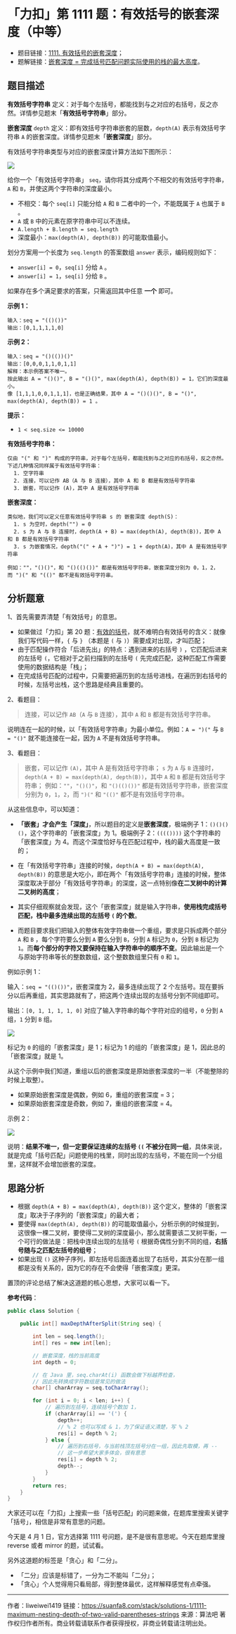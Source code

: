 # 「力扣」第 1111 题：有效括号的嵌套深度（中等）

- 题目链接：[1111. 有效括号的嵌套深度](https://leetcode-cn.com/problems/maximum-nesting-depth-of-two-valid-parentheses-strings/)；
- 题解链接：[嵌套深度 = 完成括号匹配问题实际使用的栈的最大高度](https://leetcode-cn.com/problems/maximum-nesting-depth-of-two-valid-parentheses-strings/solution/qian-tao-shen-du-wan-cheng-gua-hao-pi-pei-wen-ti-s/)。

## 题目描述

**有效括号字符串** 定义：对于每个左括号，都能找到与之对应的右括号，反之亦然。详情参见题末「**有效括号字符串**」部分。

**嵌套深度** `depth` 定义：即有效括号字符串嵌套的层数，`depth(A)` 表示有效括号字符串 `A` 的嵌套深度。详情参见题末「**嵌套深度**」部分。

有效括号字符串类型与对应的嵌套深度计算方法如下图所示：

![](https://suanfa8-1252206550.cos.ap-shanghai.myqcloud.com/suanfa8/1da3a692-64c9-4276-ac5b-030a6018083e.jpg)


给你一个「有效括号字符串」 `seq`，请你将其分成两个不相交的有效括号字符串，`A` 和 `B`，并使这两个字符串的深度最小。

- 不相交：每个 `seq[i]` 只能分给 `A` 和 `B` 二者中的一个，不能既属于 `A` 也属于 `B` 。
- `A` 或 `B` 中的元素在原字符串中可以不连续。
- `A.length + B.length = seq.length`
- 深度最小：`max(depth(A), depth(B))` 的可能取值最小。

划分方案用一个长度为 `seq.length` 的答案数组 `answer` 表示，编码规则如下：

- `answer[i] = 0`，`seq[i]` 分给 `A` 。
- `answer[i] = 1`，`seq[i]` 分给 `B` 。

如果存在多个满足要求的答案，只需返回其中任意 **一个** 即可。

**示例 1：**

```
输入：seq = "(()())"
输出：[0,1,1,1,1,0]
```

**示例 2：**

```
输入：seq = "()(())()"
输出：[0,0,0,1,1,0,1,1]
解释：本示例答案不唯一。
按此输出 A = "()()", B = "()()", max(depth(A), depth(B)) = 1，它们的深度最小。
像 [1,1,1,0,0,1,1,1]，也是正确结果，其中 A = "()()()", B = "()", max(depth(A), depth(B)) = 1 。
```

**提示：**

- `1 < seq.size <= 10000`

**有效括号字符串：**

```
仅由 "(" 和 ")" 构成的字符串，对于每个左括号，都能找到与之对应的右括号，反之亦然。
下述几种情况同样属于有效括号字符串：
  1. 空字符串
  2. 连接，可以记作 AB（A 与 B 连接），其中 A 和 B 都是有效括号字符串
  3. 嵌套，可以记作 (A)，其中 A 是有效括号字符串
```

**嵌套深度：**

```
类似地，我们可以定义任意有效括号字符串 s 的 嵌套深度 depth(S)：
  1. s 为空时，depth("") = 0
  2. s 为 A 与 B 连接时，depth(A + B) = max(depth(A), depth(B))，其中 A 和 B 都是有效括号字符串
  3. s 为嵌套情况，depth("(" + A + ")") = 1 + depth(A)，其中 A 是有效括号字符串

例如：""，"()()"，和 "()(()())" 都是有效括号字符串，嵌套深度分别为 0，1，2，而 ")(" 和 "(()" 都不是有效括号字符串。
```

## 分析题意

1、首先需要弄清楚「有效括号」的意思。

- 如果做过「力扣」第 20 题：[有效的括号](https://leetcode-cn.com/problems/valid-parentheses/)，就不难明白有效括号的含义：就像我们写代码一样，`{` 与 `}` （本题是 `(` 与 `)`）需要成对出现，才叫匹配；
- 由于匹配操作符合「后进先出」的特点：遇到进来的右括号 `)` ，它匹配后进来的左括号 `(`，它相对于之前扫描到的左括号 `(` 先完成匹配，这种匹配工作需要使用的数据结构是「栈」；
- 在完成括号匹配的过程中，只需要把遍历到的左括号进栈，在遍历到右括号的时候，左括号出栈，这个思路是经典且重要的。

2、看题目：

> 连接，可以记作 `AB`（`A` 与 `B` 连接），其中 `A` 和 `B` 都是有效括号字符串。

说明连在一起的时候，以「有效括号字符串」为最小单位。例如：`A = ")("` 与 `B = "()"` 就不能连接在一起，因为 `A` 不是有效括号字符串。

3、看题目：

> 嵌套，可以记作 `(A)`，其中 A 是有效括号字符串；
> `s` 为 `A` 与 `B` 连接时，`depth(A + B) = max(depth(A), depth(B))`，其中 `A` 和 `B` 都是有效括号字符串；
> 例如：`""`，`"()()"`，和 `"()(()())"` 都是有效括号字符串，嵌套深度分别为 `0`，`1`，`2`，而 `")("` 和 `"(()"` 都不是有效括号字符串。

从这些信息中，可以知道：

- **「嵌套」才会产生「深度」**，所以题目的定义是**嵌套深度**，极端例子 1：`()()()()`，这个字符串的「嵌套深度」为 $1$。极端例子 2：`(((())))` 这个字符串的「嵌套深度」为 $4$。而这个深度恰好与在匹配过程中，栈的最大高度是一致的；

- 在「有效括号字符串」连接的时候，`depth(A + B) = max(depth(A), depth(B))` 的意思是大吃小，即在两个「有效括号字符串」连接的时候，整体深度取决于部分「有效括号字符串」的深度，这一点特别像**在二叉树中的计算二叉树的高度**；

- 其实仔细观察就会发现，这个「嵌套深度」就是输入字符串，**使用栈完成括号匹配，栈中最多连续出现的左括号 `(` 的个数**。

- 而题目要求我们把输入的整体有效字符串做一个重组，要求是只拆成两个部分 `A` 和 `B` ，每个字符要么分到 `A` 要么分到 `B`，分到 `A` 标记为 `0`，分到 `B` 标记为 `1`。而**每个部分的字符又要保持在输入字符串中的顺序不变**。因此输出是一个与原始字符串等长的整数数组，这个整数数组里只有 `0` 和 `1`。

例如示例 1：

输入：`seq = "(()())"`，嵌套深度为 2，最多连续出现了 2 个左括号。现在要拆分以后再重组，其实思路就有了，把这两个连续出现的左括号分到不同组即可。

输出：`[0, 1, 1, 1, 1, 0]` 对应了输入字符串的每个字符对应的组号，`0` 分到 `A` 组，`1` 分到 `B` 组。

![](https://suanfa8-1252206550.cos.ap-shanghai.myqcloud.com/suanfa8/68ac26ce-5525-4d59-9352-a0af718252bb.jpg)


标记为 `0` 的组的「嵌套深度」是 1；标记为 1 的组的「嵌套深度」是 1，因此总的「嵌套深度」就是 1。

从这个示例中我们知道，重组以后的嵌套深度是原始嵌套深度的一半（不能整除的时候上取整）。

- 如果原始嵌套深度是偶数，例如 6，重组的嵌套深度 = 3；
- 如果原始嵌套深度是奇数，例如 7，重组的嵌套深度 = 4。

示例 2：

![](https://suanfa8-1252206550.cos.ap-shanghai.myqcloud.com/suanfa8/654bc636-f595-4b3c-81f3-2cdfd4067aa4.jpg)


说明：**结果不唯一，但一定要保证连续的左括号 `((` 不被分在同一组**，具体来说，就是完成「括号匹配」问题使用的栈里，同时出现的左括号，不能在同一个分组里，这样就不会增加嵌套的深度。

## 思路分析

- 根据 `depth(A + B) = max(depth(A), depth(B))` 这个定义，整体的「嵌套深度」取决于子序列的「嵌套深度」的最大者；
- 要使得 `max(depth(A), depth(B))` 的可能取值最小，分析示例的时候提到，这很像一棵二叉树，要使得二叉树的深度最小，那么就需要该二叉树平衡，一个可行的做法是：把栈中连续出现的左括号 `(` 根据奇偶性分到不同的组，**右括号随与之匹配左括号的组号**；
- 如果出现 `()` 这种子序列，即左括号后面连着出现了右括号，其实分在那一组都是没有关系的，因为它的存在不会使得「嵌套深度」更深。

置顶的评论总结了解决这道题的核心思想，大家可以看一下。

**参考代码**：

```Java []
public class Solution {

    public int[] maxDepthAfterSplit(String seq) {

        int len = seq.length();
        int[] res = new int[len];

        // 嵌套深度，栈的当前高度
        int depth = 0;

        // 在 Java 里，seq.charAt(i) 函数会做下标越界检查，
        // 因此先转换成字符数组是常见的做法
        char[] charArray = seq.toCharArray();

        for (int i = 0; i < len; i++) {
            // 遍历到左括号，连续括号个数加 1，
            if (charArray[i] == '(') {
                depth++;
                // % 2 也可以写成 & 1，为了保证语义清楚，写 % 2
                res[i] = depth % 2;
            } else {
                // 遍历到右括号，与当前栈顶左括号分在一组，因此先取模，再 --
                // 这一步希望大家多体会，很有意思
                res[i] = depth % 2;
                depth--;
            }
        }
        return res;
    }
}
```

大家还可以在「力扣」上搜索一些「括号匹配」的问题来做，在题库里搜索关键字「括号」，相信是非常有意思的问题。

今天是 4 月 1 日，官方选择第 1111 号问题，是不是很有意思呢。今天在题库里搜 reverse 或者 mirror 的题，试试看。

另外这道题的标签是「贪心」和「二分」。

- 「二分」应该是标错了，一分为二不能叫「二分」；
- 「贪心」个人觉得用只看局部，得到整体最优，这样解释感觉有点牵强。



---

作者：liweiwei1419
链接：https://suanfa8.com/stack/solutions-1/1111-maximum-nesting-depth-of-two-valid-parentheses-strings
来源：算法吧
著作权归作者所有。商业转载请联系作者获得授权，非商业转载请注明出处。